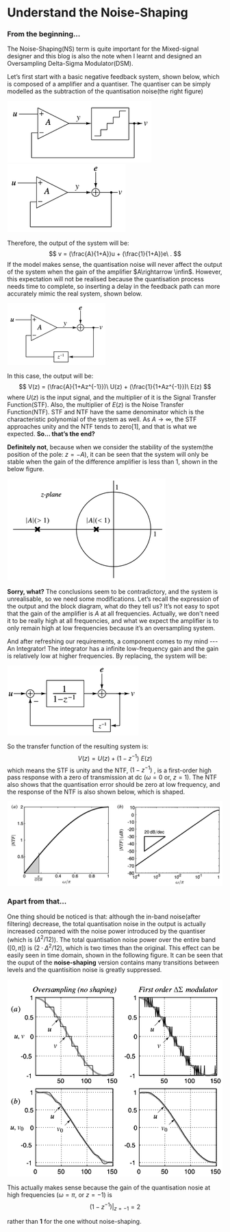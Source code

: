 

# Understand the Noise-Shaping

### From the beginning...

The Noise-Shaping(NS) term is quite important for the Mixed-signal designer and this blog is also the note when I learnt and designed an Oversampling Delta-Sigma Modulator(DSM).

Let’s first start with a basic negative feedback system, shown below, which is composed of a amplifier and a quantiser. The quantiser can be simply modelled as the subtraction of the quantisation noise(the right figure)

<img src="https://raw.githubusercontent.com/merengueLee/my-gallery/master/imag/20230610153456.png" alt="screenshot 2023-06-10 at 15.34.53" style="zoom:60%;" />        <img src="https://raw.githubusercontent.com/merengueLee/my-gallery/master/imag/20230610153600.png" alt="screenshot 2023-06-10 at 15.35.41" style="zoom:60%;" />     

Therefore, the output of the system will be:
$$
v = (\frac{A}{1+A})u + (\frac{1}{1+A})e\ .
$$
If the model makes sense, the quantisation noise will never affect the output of the system when the gain of the amplifier $A\rightarrow \infin$. However, this expectation will not be realised because the quantisation process needs time to complete, so inserting a delay in the feedback path can more accurately mimic the real system, shown below.

<img src="https://raw.githubusercontent.com/merengueLee/my-gallery/master/imag/20230610154506.png" alt="screenshot 2023-06-10 at 15.45.01" style="zoom:50%;" />

In this case, the output will be:
$$
V(z) = (\frac{A}{1+Az^{-1}})\ U(z) + (\frac{1}{1+Az^{-1}})\ E(z)
$$
where $U(z)$ is the input signal, and the multiplier of it is the Signal Transfer Function(STF). Also, the multiplier of $E(z)$ is the Noise Transfer Function(NTF). STF and NTF have the same denominator which is the characteristic polynomial of the system as well. As $A\rightarrow \infty$, the STF approaches unity and the NTF tends to zero[1], and that is what we expected. **So... that’s the end?** 

**Definitely not**, because when we consider the stability of the system(the position of the pole: $z = -A$), it can be seen that the system will only be stable when the gain of the difference amplifier is less than 1, shown in the below figure. 

<img src="https://raw.githubusercontent.com/merengueLee/my-gallery/master/imag/20230610183631.png" alt="screenshot 2023-06-10 at 18.36.26" style="zoom:50%;" />

**Sorry, what?** The conclusions seem to be contradictory, and the system is unrealisable, so we need some modifications. Let’s recall the expression of the output and the block diagram, what do they tell us? It’s not easy to spot that the gain of the amplifier is $A$ at all frequencies. Actually, we don't need it to be really high at all frequencies, and what we expect the amplifier is to only remain high at low frequencies because it’s an oversampling system.  

And after refreshing our requirements, a component comes to my mind --- An Integrator! The integrator has a infinite low-frequency gain and the gain is relatively low at higher frequencies. By replacing, the system will be:

<img src="https://raw.githubusercontent.com/merengueLee/my-gallery/master/imag/20230611223751.png" alt="screenshot 2023-06-11 at 22.37.46" style="zoom:60%;" />

So the transfer function of the resulting system is:
$$
V(z) = U(z) + (1-z^{-1})\ E(z)
$$
which means the STF is unity and the NTF, $(1-z^{-1})$ , is a first-order high pass response with a zero of transmission at dc ($\omega = 0$ or, $z = 1$). The NTF also shows that the quantisation error should be zero at low frequency, and the response of the NTF is also shown below, which is shaped.

<img src="https://raw.githubusercontent.com/merengueLee/my-gallery/master/imag/20230611224348.png" alt="screenshot 2023-06-11 at 22.43.42" style="zoom:50%;" />

### Apart from that...

One thing should be noticed is that: although the in-band noise(after filtering) decrease, the total quantisation noise in the output is actually increased compared with the noise power introduced by the quantiser (which is $(\Delta ^2 / 12)$). The total quantisation noise power over the entire band ($[0,\pi]$) is $(2\cdot\Delta ^2 / 12)$, which is two times than the original. This effect can be easily seen in time domain, shown in the following figure. It can be seen that the ouput of the **noise-shaping** version contains many transitions between levels and the quantisition noise is greatly suppressed.

<img src="https://raw.githubusercontent.com/merengueLee/my-gallery/master/imag/20230611230115.png" alt="screenshot 2023-06-11 at 23.01.11" style="zoom:60%;" />

This actually makes sense because the gain of the quantisation nosie at high frequencies ($\omega = \pi$, or $z=-1$) is 
$$
(1-z^{-1})|_{z=-1} = 2
$$


rather than **1** for the one without noise-shaping.



























